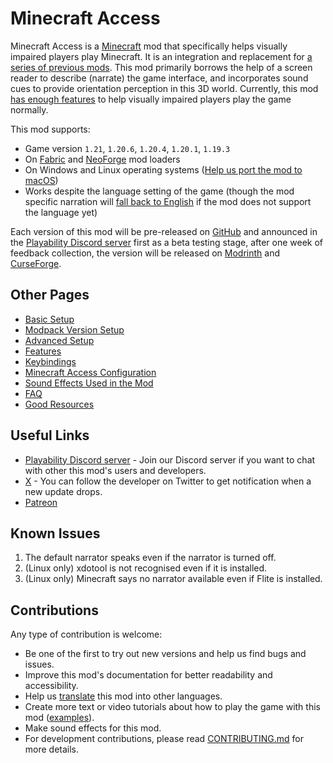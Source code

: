 # Minecraft Access

Minecraft Access is a [Minecraft](https://www.minecraft.net) mod that specifically helps visually impaired players play Minecraft.
It is an integration and replacement for [a series of previous mods](https://github.com/accessible-minecraft).
This mod primarily borrows the help of a screen reader to describe (narrate) the game interface, and incorporates sound cues to provide orientation perception in this 3D world.
Currently, this mod [has enough features](docs/faq.md#is-the-mod-enough-to-play-the-game-normally) to help visually impaired players play the game normally.

This mod supports:

* Game version `1.21`, `1.20.6`, `1.20.4`, `1.20.1`, `1.19.3`
* On [Fabric](https://fabricmc.net/use/installer/) and [NeoForge](https://fneoforged.net) mod loaders
* On Windows and Linux operating systems ([Help us port the mod to macOS](https://github.com/khanshoaib3/minecraft-access/issues/22))
* Works despite the language setting of the game (though the mod specific narration will [fall back to English](/docs/features.md#i18n-fallback-mechanism) if the mod does not support the language yet)

Each version of this mod will be pre-released on [GitHub](https://github.com/khanshoaib3/minecraft-access/releases) and announced in the [Playability Discord server](https://discord.gg/yQjjsDqWQX) first as a beta testing stage, after one week of feedback collection, the version will be released on [Modrinth](https://modrinth.com/mod/minecraft-access/versions) and [CurseForge](https://legacy.curseforge.com/minecraft/mc-mods/blind-accessibility/files). 

## Other Pages

* [Basic Setup](/docs/setup/basic.md)
* [Modpack Version Setup](/docs/setup/modpack.md)
* [Advanced Setup](/docs/setup/advanced.md)
* [Features](/docs/features.md)
* [Keybindings](/docs/keybindings.md)
* [Minecraft Access Configuration](/docs/config.md)
* [Sound Effects Used in the Mod](https://html-preview.github.io/?url=https://github.com/khanshoaib3/minecraft-access/blob/1.21/doc/sounds.html)
* [FAQ](/docs/faq.md)
* [Good Resources](/docs/good-resources.md)

## Useful Links

* [Playability Discord server](https://discord.gg/yQjjsDqWQX) - Join our Discord server if you want to chat with other this mod's users and developers.
* [X](https://x.com/shoaib_mk0) - You can follow the developer on Twitter to get notification when a new update drops.
* [Patreon](https://www.patreon.com/shoaibkhan)

## Known Issues

1. The default narrator speaks even if the narrator is turned off.
2. (Linux only) xdotool is not recognised even if it is installed.
3. (Linux only) Minecraft says no narrator available even if Flite is installed.

## Contributions

Any type of contribution is welcome:

* Be one of the first to try out new versions and help us find bugs and issues.
* Improve this mod's documentation for better readability and accessibility.
* Help us [translate](/docs/faq.md#how-can-i-contribute-to-i18n) this mod into other languages.
* Create more text or video tutorials about how to play the game with this mod ([examples](/docs/good-resources.md#gameplay-with-this-mod)).
* Make sound effects for this mod.
* For development contributions, please read [CONTRIBUTING.md](CONTRIBUTING.md) for more details.